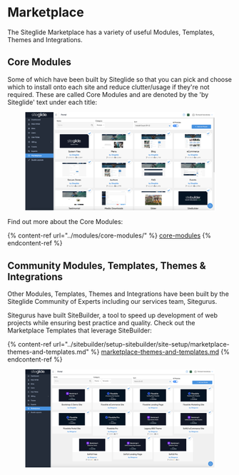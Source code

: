 # Marketplace

The Siteglide Marketplace has a variety of useful Modules, Templates, Themes and Integrations.&#x20;

## Core Modules

Some of which have been built by Siteglide so that you can pick and choose which to install onto each site and reduce clutter/usage if they're not required. These are called Core Modules and are denoted by the 'by Siteglide' text under each title:

<figure><img src="../.gitbook/assets/Siteglide-Marketplace-Core-Modules.png" alt=""><figcaption></figcaption></figure>

Find out more about the Core Modules:

{% content-ref url="../modules/core-modules/" %}
[core-modules](../modules/core-modules/)
{% endcontent-ref %}

## Community Modules, Templates, Themes & Integrations

Other Modules, Templates, Themes and Integrations have been built by the Siteglide Community of Experts including our services team, Sitegurus.&#x20;

Sitegurus have built SiteBuilder, a tool to speed up development of web projects while ensuring best practice and quality. Check out the Marketplace Templates that leverage SiteBuilder:

{% content-ref url="../sitebuilder/setup-sitebuilder/site-setup/marketplace-themes-and-templates.md" %}
[marketplace-themes-and-templates.md](../sitebuilder/setup-sitebuilder/site-setup/marketplace-themes-and-templates.md)
{% endcontent-ref %}

<figure><img src="../.gitbook/assets/Siteglide-Marketplace-Themes-and-Templates.png" alt=""><figcaption></figcaption></figure>
